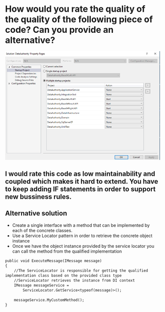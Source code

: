 # How would you rate the quality of the quality of the following piece of code? Can you provide an alternative?

![alt tag](https://github.com/caetanomb/DataAuthority/blob/master/Solution%20Property.png)


## I would rate this code as low maintainability and coupled which makes it hard to extend. You have to keep adding **IF** statements in order to support new bussiness rules.

## Alternative solution
- Create a single interface with a method that can be implemented by each of the concrete classes.
- Use a Service Locator pattern in order to retrieve the concrete object instance
- Once we have the object instance provided by the service locator you can call the method from the qualified implementation

```
public void ExecuteMessage(IMessage message)
{
    //The ServiceLocator is responsible for getting the qualified implementation class based on the provided class type
    //ServiceLocator retrieves the instance from DI context
    IMessage messageService = 
        ServiceLocator.GetService<typeof(message)>();

    messageService.MyCustomMethod();        
}
```


